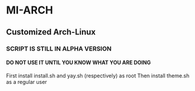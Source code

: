 # MI-ARCH
## Customized Arch-Linux
### SCRIPT IS STILL IN ALPHA VERSION
#### DO NOT USE IT UNTIL YOU KNOW WHAT YOU ARE DOING
First install install.sh and yay.sh (respectively) as root  Then install theme.sh as a regular user
